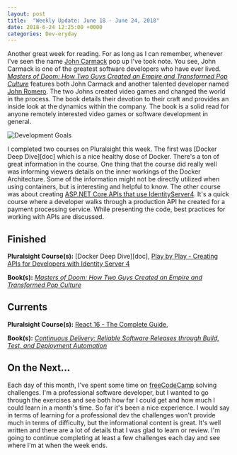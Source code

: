 ```yaml
---
layout: post
title:  "Weekly Update: June 18 - June 24, 2018"
date: 2018-6-24 12:25:00 +0000
categories: Dev-eryday
---
```


Another great week for reading. For as long as I can remember, whenever I've seen the name [John Carmack][jc] pop up I've took note. You see, John Carmack is one of the greatest software developers who have ever lived. *[Masters of Doom: How Two Guys Created an Empire and Transformed Pop Culture][doom]* features both John Carmack and another talented developer named [John Romero][jr]. The two Johns created video games and changed the world in the process. The book details their devotion to their craft and provides an inside look at the dynamics within the company. The book is a solid read for anyone remotely interested video games or software development in general.

![Development Goals](https://farm2.staticflickr.com/1726/27989046677_901ec587fe.jpg)

I completed two courses on Pluralsight this week. The first was [Docker Deep Dive][doc] which is a nice healthy dose of Docker. There's a ton of great information in the course. One thing that the course did really well was informing viewers details on the inner workings of the Docker Architecture. Some of the information might not be directly utilized when using containers, but is interesting and helpful to know. The other course was about creating [ASP.NET Core APIs that use IdentityServer4][api]. It's a quick course where a developer walks through a production API he created for a payment processing service. While presenting the code, best practices for working with APIs are discussed.

## Finished

**Pluralsight Course(s):** [Docker Deep Dive][doc], [Play by Play - Creating APIs for Developers with Identity Server 4][api]

**Book(s):** *[Masters of Doom: How Two Guys Created an Empire and Transformed Pop Culture][doom]*

## Currents

**Pluralsight Course(s):** [React 16 - The Complete Guide][re], 

**Book(s):** *[Continuous Delivery: Reliable Software Releases through Build, Test, and Deployment Automation][cd]*

## On the Next...

Each day of this month, I've spent some time on [freeCodeCamp][fcc] solving challenges. I'm a professional software developer, but I wanted to go through the exercises and see both how far I could get and how much I could learn in a month's time. So far it's been a nice experience. I would say in terms of learning for a professional dev the challenges won't provide much in terms of difficulty, but the informational content is great. It's well written and there are a lot of details that I was glad to learn or review. I'm going to continue completing at least a few challenges each day and see where I'm at when the week ends.

[re]: https://www.udemy.com/react-the-complete-guide-incl-redux/
[cd]: https://www.amazon.com/Continuous-Delivery-Deployment-Automation-Addison-Wesley/dp/0321601912
[dok]: https://app.pluralsight.com/library/courses/docker-deep-dive-update/table-of-contents
[doom]: https://www.amazon.com/Masters-Doom-Created-Transformed-Culture-ebook/dp/B000FBFNL0/
[jc]: https://en.wikipedia.org/wiki/John_Carmack
[jr]: https://en.wikipedia.org/wiki/John_Romero
[api]: https://app.pluralsight.com/library/courses/play-by-play-creating-apis-developers-identity-server-four/table-of-contents
[fcc]: https://www.freecodecamp.org/